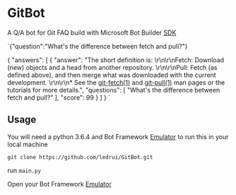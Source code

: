 # GitBot
A Q/A bot for Git FAQ build with Microsoft Bot Builder [SDK]("https://github.com/Microsoft/botbuilder-python/wiki")

`{"question":"What's the difference between fetch and pull?"}

{
    "answers": [
        {
            "answer": "The short definition is: \r\n\r\nFetch: Download (new) objects and a head from another repository. \r\n\r\nPull: Fetch (as defined above), and then merge what was downloaded with the current development. \r\n\r\n*   See the [git-fetch(1)](http://www.kernel.org/pub/software/scm/git/docs/git-fetch.html) and [git-pull(1)](http://www.kernel.org/pub/software/scm/git/docs/git-pull.html) man pages or the tutorials for more details.",
            "questions": [
                "What&#39;s the difference between fetch and pull?"
            ],
            "score": 99
        }
    ]
}
`

## Usage
You will need a python 3.6.4 and Bot Framework [Emulator]("https://github.com/Microsoft/BotFramework-Emulator") to run this in your local machine

`git clone https://github.com/ledrui/GitBot.git`

run `main.py`

Open your Bot Framework [Emulator]("https://github.com/Microsoft/BotFramework-Emulator") 
